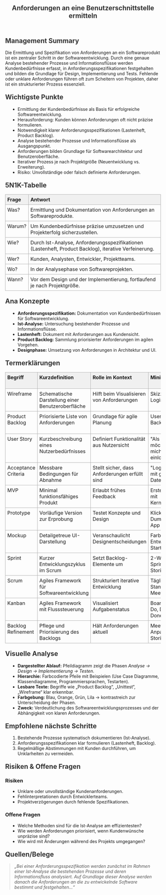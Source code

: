 <article>
<style>
h1, h2 { color: #333; margin-top: 1em; }
ul { margin: 0.5em 0 0.5em 1.2em; }
ol { margin: 0.5em 0 0.5em 1.2em; }
table { width: 100%; border-collapse: collapse; margin: 1em 0; }
th, td { border: 1px solid #aaa; padding: 6px; text-align: left; vertical-align: top; }
th { background: #f0f0f0; }
blockquote { font-style: italic; margin: 0.5em 1em; color: #555; }
code { background: #f7f7f7; padding: 2px 4px; border-radius: 4px; }
</style>

<header>
<h1>Anforderungen an eine Benutzerschnittstelle ermitteln</h1>
</header>

<section>
<h2>Management Summary</h2>
<p>Die Ermittlung und Spezifikation von Anforderungen an ein Softwareprodukt ist ein zentraler Schritt in der Softwareentwicklung. Durch eine genaue Analyse bestehender Prozesse und Informationsflüsse werden Kundenbedürfnisse erfasst, in Anforderungsspezifikationen festgehalten und bilden die Grundlage für Design, Implementierung und Tests. Fehlende oder unklare Anforderungen führen oft zum Scheitern von Projekten, daher ist ein strukturierter Prozess essenziell.</p>
</section>

<section>
<h2>Wichtigste Punkte</h2>
<ul>
<li>Ermittlung der Kundenbedürfnisse als Basis für erfolgreiche Softwareentwicklung.</li>
<li>Herausforderung: Kunden können Anforderungen oft nicht präzise formulieren.</li>
<li>Notwendigkeit klarer Anforderungsspezifikationen (Lastenheft, Product Backlog).</li>
<li>Analyse bestehender Prozesse und Informationsflüsse als Ausgangspunkt.</li>
<li>Anforderungen bilden Grundlage für Softwarearchitektur und Benutzeroberfläche.</li>
<li>Iterativer Prozess je nach Projektgröße (Neuentwicklung vs. Erweiterung).</li>
<li>Risiko: Unvollständige oder falsch definierte Anforderungen.</li>
</ul>
</section>

<section>
<h2>5N1K-Tabelle</h2>
<table>
<thead><tr><th>Frage</th><th>Antwort</th></tr></thead>
<tbody>
<tr><td>Was?</td><td>Ermittlung und Dokumentation von Anforderungen an Softwareprodukte.</td></tr>
<tr><td>Warum?</td><td>Um Kundenbedürfnisse präzise umzusetzen und Projekterfolg sicherzustellen.</td></tr>
<tr><td>Wie?</td><td>Durch Ist-Analyse, Anforderungsspezifikationen (Lastenheft, Product Backlog), iterative Verfeinerung.</td></tr>
<tr><td>Wer?</td><td>Kunden, Analysten, Entwickler, Projektteams.</td></tr>
<tr><td>Wo?</td><td>In der Analysephase von Softwareprojekten.</td></tr>
<tr><td>Wann?</td><td>Vor dem Design und der Implementierung, fortlaufend je nach Projektgröße.</td></tr>
</tbody>
</table>
</section>

<section>
<h2>Ana Konzepte</h2>
<ul>
<li><b>Anforderungsspezifikation:</b> Dokumentation von Kundenbedürfnissen für Softwareentwicklung.</li>
<li><b>Ist-Analyse:</b> Untersuchung bestehender Prozesse und Informationsflüsse.</li>
<li><b>Lastenheft:</b> Dokument mit Anforderungen aus Kundensicht.</li>
<li><b>Product Backlog:</b> Sammlung priorisierter Anforderungen im agilen Vorgehen.</li>
<li><b>Designphase:</b> Umsetzung von Anforderungen in Architektur und UI.</li>
</ul>
</section>

<section>
<h2>Termerklärungen</h2>
<table>
<thead>
<tr><th>Begriff</th><th>Kurzdefinition</th><th>Rolle im Kontext</th><th>Mini-Beispiel</th><th>Verwandte Begriffe</th></tr>
</thead>
<tbody>
<tr><td>Wireframe</td><td>Schematische Darstellung einer Benutzeroberfläche</td><td>Hilft beim Visualisieren von Anforderungen</td><td>Skizze des Login-Screens</td><td>Mockup, Prototype</td></tr>
<tr><td>Product Backlog</td><td>Priorisierte Liste von Anforderungen</td><td>Grundlage für agile Planung</td><td>User Stories im Backlog</td><td>User Story, Sprint, Scrum</td></tr>
<tr><td>User Story</td><td>Kurzbeschreibung eines Nutzerbedürfnisses</td><td>Definiert Funktionalität aus Nutzersicht</td><td>"Als Nutzer möchte ich mich einloggen..."</td><td>Acceptance Criteria, Backlog</td></tr>
<tr><td>Acceptance Criteria</td><td>Messbare Bedingungen für Abnahme</td><td>Stellt sicher, dass Anforderungen erfüllt sind</td><td>"Login klappt mit gültigen Daten"</td><td>User Story, Testen</td></tr>
<tr><td>MVP</td><td>Minimal funktionsfähiges Produkt</td><td>Erlaubt frühes Feedback</td><td>Erste Version mit Kernfunktionen</td><td>Prototype, Sprint</td></tr>
<tr><td>Prototype</td><td>Vorläufige Version zur Erprobung</td><td>Testet Konzepte und Design</td><td>Klickbarer Dummy einer App</td><td>Wireframe, Mockup</td></tr>
<tr><td>Mockup</td><td>Detailgetreue UI-Darstellung</td><td>Veranschaulicht Designentscheidungen</td><td>Farbiger Entwurf der Startseite</td><td>Wireframe, Prototype</td></tr>
<tr><td>Sprint</td><td>Kurzer Entwicklungszyklus im Scrum</td><td>Setzt Backlog-Elemente um</td><td>2-Wochen-Sprint mit 5 Stories</td><td>Scrum, Product Backlog</td></tr>
<tr><td>Scrum</td><td>Agiles Framework für Softwareentwicklung</td><td>Strukturiert iterative Entwicklung</td><td>Tägliches Standup-Meeting</td><td>Sprint, Product Backlog</td></tr>
<tr><td>Kanban</td><td>Agiles Framework mit Flusssteuerung</td><td>Visualisiert Aufgabenstatus</td><td>Board mit "To Do, Doing, Done"</td><td>Scrum, Backlog</td></tr>
<tr><td>Backlog Refinement</td><td>Pflege und Priorisierung des Backlogs</td><td>Hält Anforderungen aktuell</td><td>Meeting zur Anpassung der Stories</td><td>Product Backlog, Scrum</td></tr>
</tbody>
</table>
</section>

<section>
<h2>Visuelle Analyse</h2>
<ul>
<li><b>Dargestellter Ablauf:</b> Pfeildiagramm zeigt die Phasen <i>Analyse → Design → Implementierung → Testen</i>.</li>
<li><b>Hierarchie:</b> Farbcodierte Pfeile mit Beispielen (Use Case Diagramme, Klassendiagramme, Programmiersprachen, Testarten).</li>
<li><b>Lesbare Texte:</b> Begriffe wie „Product Backlog“, „Unittest“, „Wireframe“ klar erkennbar.</li>
<li><b>Farbgebung:</b> Blau, Orange, Grün, Lila → kontrastreich zur Unterscheidung der Phasen.</li>
<li><b>Zweck:</b> Verdeutlichung des Softwareentwicklungsprozesses und der Abhängigkeit von klaren Anforderungen.</li>
</ul>
</section>

<section>
<h2>Empfohlene nächste Schritte</h2>
<ol>
<li>Bestehende Prozesse systematisch dokumentieren (Ist-Analyse).</li>
<li>Anforderungsspezifikationen klar formulieren (Lastenheft, Backlog).</li>
<li>Regelmäßige Abstimmungen mit Kunden durchführen, um Unklarheiten zu vermeiden.</li>
</ol>
</section>

<section>
<h2>Risiken & Offene Fragen</h2>
<h3>Risiken</h3>
<ul>
<li>Unklare oder unvollständige Kundenanforderungen.</li>
<li>Fehlinterpretationen durch Entwicklerteams.</li>
<li>Projektverzögerungen durch fehlende Spezifikationen.</li>
</ul>
<h3>Offene Fragen</h3>
<ul>
<li>Welche Methoden sind für die Ist-Analyse am effizientesten?</li>
<li>Wie werden Anforderungen priorisiert, wenn Kundenwünsche unpräzise sind?</li>
<li>Wie wird mit Änderungen während des Projekts umgegangen?</li>
</ul>
</section>

<section>
<h2>Quellen/Belege</h2>
<blockquote>„Bei einer Anforderungsspezifikation werden zunächst im Rahmen einer Ist-Analyse die bestehenden Prozesse und deren Informationsfluss analysiert. Auf Grundlage dieser Analyse werden danach die Anforderungen an die zu entwickelnde Software bestimmt und festgehalten...“</blockquote>
</section>

</article>
